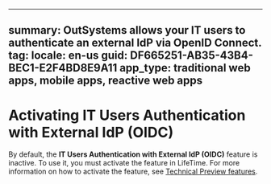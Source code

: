 ---
summary: OutSystems allows your IT users to authenticate an external IdP via OpenID Connect.
tag:
locale: en-us
guid: DF665251-AB35-43B4-BEC1-E2F4BD8E9A11
app_type: traditional web apps, mobile apps, reactive web apps
----

# Activating IT Users Authentication with External IdP (OIDC)

By default, the **IT Users Authentication with External IdP (OIDC)** feature is inactive. To use it, you must activate the feature in LifeTime. For more information on how to activate the feature, see [Technical Preview features](https://success.outsystems.com/Support/Release_Notes/Technical_Preview_features). 
